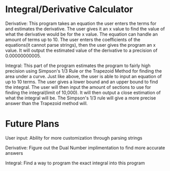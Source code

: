 # Integral/Derivative Calculator
 Derivative:
  This program takes an equation the user enters the terms for and estimates the derivative. The user gives it an x value to find the value of what the derivative would be for the x value. The equation can handle an amount of terms up to 10. The user enters the coefficients of the equations(it cannot parse strings), then the user gives the program an x value. It will output the estimated value of the derivative to a precision of 0.00000000005. 
  
 Integral:
  This part of the program estimates the program to fairly high precision using Simpson's 1/3 Rule or the Trapezoid Method for finding the area under a curve. Just like above, the user is able to input an equation of up to 10 terms. The user gives a lower bound and an upper bound to find the integral. The user will then input the amount of sections to use for finding the integral(limit of 10,000). It will then output a close estimation of what the integral will be. The Simpson's 1/3 rule will give a more precise answer than the Trapezoid method will.
  
# Future Plans
 User input:
  Ability for more customization through parsing strings
  
 Derivative:
  Figure out the Dual Number implimentation to find more accurate answers
  
 Integral:
  Find a way to program the exact integral into this program
